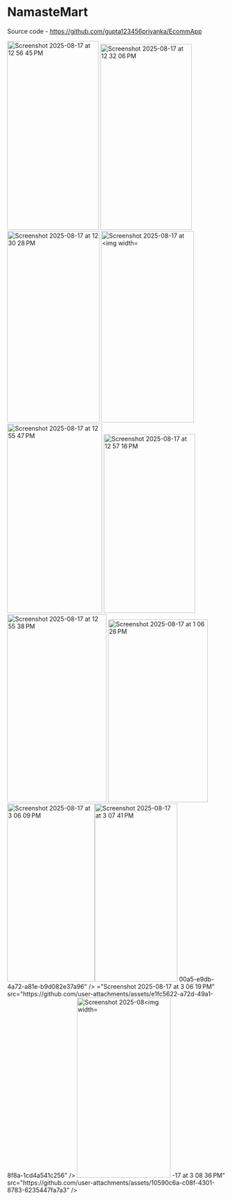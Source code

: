 # NamasteMart
Source code - https://github.com/gupta123456priyanka/EcommApp
 
<img width="211" height="436" alt="Screenshot 2025-08-17 at 12 56 45 PM" src="https://github.com/user-attachments/assets/c864b74a-1b56-4f24-b3e6-edddf931efd3" />
<img width="211" height="429" alt="Screenshot 2025-08-17 at 12 32 06 PM" src="https://github.com/user-attachments/assets/47c7df52-3258-4098-8cb7-a8c801d26caf" />
<img width="213" height="442" alt="Screenshot 2025-08-17 at 12 30 28 PM" src="https://github.com/user-attachments/assets/2f89ca58-da68-4bec-a5c7-7d08b37c5d3f" />
<img width="214" height="442" alt="Screenshot 2025-08-17 at <img width="225" height="186" alt="Screenshot 2025-08-17 at 12 56 27 PM" src="https://github.com/user-attachments/assets/eb5e4075-fce8-4eb8-aa27-77b7b9dba3b6" />
<img width="219" height="437" alt="Screenshot 2025-08-17 at 12 55 47 PM" src="https://github.com/user-attachments/assets/957983bb-8dcb-41b3-8850-0e99d45bed6c" />
<img width="211" height="413" alt="Screenshot 2025-08-17 at 12 57 16 PM" src="https://github.com/user-attachments/assets/a98a9d34-9e7e-4027-be41-8ce0701e8243" />
<img width="229" height="434" alt="Screenshot 2025-08-17 at 12 55 38 PM" src="https://github.com/user-attachments/assets/1c43ae52-c1a2-4c24-8573-ee13e7421832" /> 

<img width="230" height="422" alt="Screenshot 2025-08-17 at 1 06 26 PM" src="https://github.com/user-attachments/assets/f14cbf8d-e7ef-4957-a72b-7983538f0d40" />
<img width="202" height="411" alt="Screenshot 2025-08-17 at 3 06 09 PM" src="https://github.com/user-attachments/assets/8116290f-c31f-4966-a943-ff57c158969f" /><img width="191" height="411" alt<img width="204" height="407" alt="Screenshot 2025-08-17 at 3 07 41 PM" src="https://github.com/user-attachments/assets/f342<img width="188" height="398" alt="Screenshot 2025-08-17 at 3 08 25 PM" src="https://github.com/user-attachments/assets/3e64d068-d34b-4f61-981c-9101161f6d93" />
00a5-e9db-4a72-a81e-b9d082e37a96" />
="Screenshot 2025-08-17 at 3 06 19 PM" src="https://github.com/user-attachments/assets/e1fc5622-a72d-49a1-8f8a-1cd4a541c256" />
<img width="216" height="416" alt="Screenshot 2025-08<img width="210" height="409" alt="Screenshot 2025-08-17 at 3 08 45 PM" src="https://github.com/user-attachments/assets/a561e57e-d32f-45f0-b0ed-e7b0212c8bda" />
-17 at 3 08 36 PM" src="https://github.com/user-attachments/assets/10590c6a-c08f-4301-8783-6235447fa7a3" />

